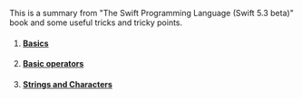 This is a summary from "The Swift Programming Language (Swift 5.3 beta)" book and some useful tricks and tricky points. 
1. #### [Basics](./basics.md)
2. #### [Basic operators](./basic_operators.md)
3. #### [Strings and Characters](./string_and_characters.md)
